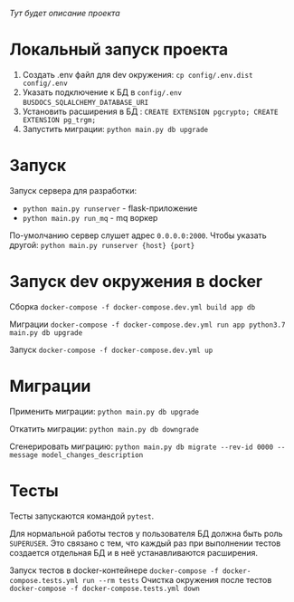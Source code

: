 *Тут будет описание проекта*

Локальный запуск проекта
========================

1. Создать .env файл для dev окружения: `сp config/.env.dist config/.env`
2. Указать подключение к БД в `config/.env` `BUSDOCS_SQLALCHEMY_DATABASE_URI`
3. Установить расширения в БД : `CREATE EXTENSION pgcrypto; CREATE EXTENSION pg_trgm;`
4. Запустить миграции: `python main.py db upgrade`

Запуск
======

Запуск сервера для разработки: 
- `python main.py runserver` - flask-приложение
- `python main.py run_mq` - mq воркер

По-умолчанию сервер слушет адрес `0.0.0.0:2000`.
Чтобы указать другой: `python main.py runserver {host} {port}`

Запуск dev окружения в docker
=============================

Сборка `docker-compose -f docker-compose.dev.yml build app db`

Миграции `docker-compose -f docker-compose.dev.yml run app python3.7 main.py db upgrade`

Запуск `docker-compose -f docker-compose.dev.yml up`



Миграции
========

Применить миграции: `python main.py db upgrade`

Откатить миграции: `python main.py db downgrade`

Сгенерировать миграцию: `python main.py db migrate --rev-id 0000 --message model_changes_description`

Тесты
=====

Тесты запускаются командой `pytest`.

Для нормальной работы тестов у пользователя БД должна быть роль `SUPERUSER`.
Это связано с тем, что каждый раз при выполнении тестов создается отдельная БД и в неё устанавливаются расширения.

Запуск тестов в docker-контейнере `docker-compose -f docker-compose.tests.yml run --rm tests`
Очистка окружения после тестов `docker-compose -f docker-compose.tests.yml down`
